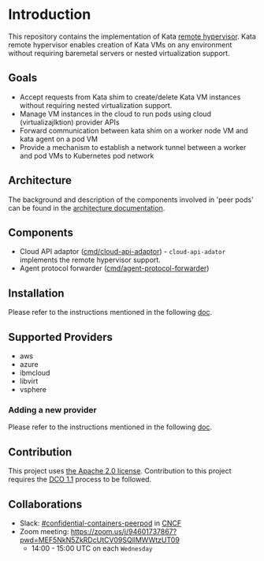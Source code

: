 # Introduction

This repository contains the implementation of Kata [remote hypervisor](https://github.com/kata-containers/kata-containers/tree/CCv0).
Kata remote hypervisor enables creation of Kata VMs on any environment without requiring baremetal servers or nested
virtualization support.

## Goals

* Accept requests from Kata shim to create/delete Kata VM instances without requiring nested virtualization support.
* Manage VM instances in the cloud to run pods using cloud (virtualizajlktion) provider APIs
* Forward communication between kata shim on a worker node VM and kata agent on a pod VM
* Provide a mechanism to establish a network tunnel between a worker and pod VMs to Kubernetes pod network

## Architecture

The background and description of the components involved in 'peer pods' can be found in the [architecture documentation](./docs/architecture.md).

## Components

* Cloud API adaptor ([cmd/cloud-api-adaptor](./cmd/cloud-api-adaptor)) - `cloud-api-adator` implements the remote hypervisor support.
* Agent protocol forwarder ([cmd/agent-protocol-forwarder](./cmd/agent-protocol-forwarder))

## Installation

Please refer to the instructions mentioned in the following [doc](install/README.md).

## Supported Providers

* aws
* azure
* ibmcloud
* libvirt
* vsphere

### Adding a new provider

Please refer to the instructions mentioned in the following [doc](./docs/addnewprovider.md).

## Contribution

This project uses [the Apache 2.0 license](./LICENSE). Contribution to this project requires the [DCO 1.1](./DCO1.1.txt) process to be followed.

## Collaborations

* Slack: [#confidential-containers-peerpod](https://cloud-native.slack.com/archives/C04A2EJ70BX) in [CNCF](https://communityinviter.com/apps/cloud-native/cncf)
* Zoom meeting: https://zoom.us/j/94601737867?pwd=MEF5NkN5ZkRDcUtCV09SQllMWWtzUT09
    * 14:00 - 15:00 UTC on each `Wednesday`
